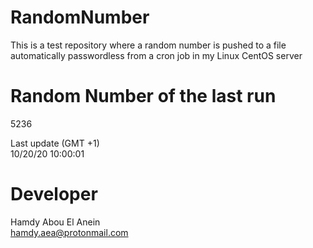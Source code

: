 # RandomNumber    
This is a test repository where a random number is pushed to a file automatically passwordless from a cron job in my Linux CentOS server    
# Random Number of the last run   
5236
      
Last update (GMT +1)    
10/20/20 10:00:01
# Developer    
Hamdy Abou El Anein   
hamdy.aea@protonmail.com
